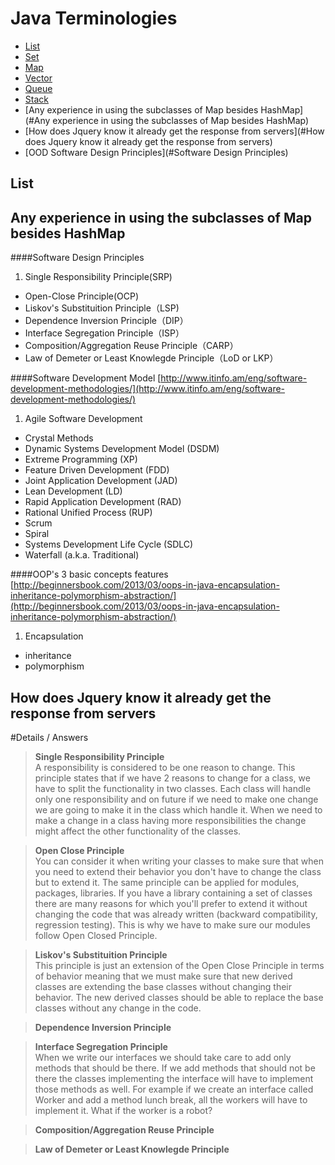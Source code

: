 # Java Terminologies

* [List](#List)
* [Set](#Set)
* [Map](#Map)
* [Vector](#Vector)
* [Queue](#Queue)
* [Stack](#Stack)
* [Any experience in using the subclasses of Map besides HashMap](#Any experience in using the subclasses of Map besides HashMap)
* [How does Jquery know it already get the response from servers](#How does Jquery know it already get the response from servers)
* [OOD Software Design Principles](#Software Design Principles)


List
------






























Any experience in using the subclasses of Map besides HashMap
------------







####Software Design Principles
1. Single Responsibility Principle(SRP)
* Open-Close Principle(OCP)
* Liskov's Substituition Principle（LSP)
* Dependence Inversion Principle（DIP）
* Interface Segregation Principle（ISP）
* Composition/Aggregation Reuse Principle（CARP）
* Law of Demeter or Least Knowlegde Principle（LoD or LKP）

####Software Development Model [http://www.itinfo.am/eng/software-development-methodologies/](http://www.itinfo.am/eng/software-development-methodologies/)
1. Agile Software Development
* Crystal Methods
* Dynamic Systems Development Model (DSDM)
* Extreme Programming (XP)
* Feature Driven Development (FDD)
* Joint Application Development (JAD)
* Lean Development (LD)
* Rapid Application Development (RAD)
* Rational Unified Process (RUP)
* Scrum
* Spiral
* Systems Development Life Cycle (SDLC)
* Waterfall (a.k.a. Traditional)

####OOP's 3 basic concepts features [http://beginnersbook.com/2013/03/oops-in-java-encapsulation-inheritance-polymorphism-abstraction/](http://beginnersbook.com/2013/03/oops-in-java-encapsulation-inheritance-polymorphism-abstraction/)
1. Encapsulation
* inheritance
* polymorphism


How does Jquery know it already get the response from servers
------



#Details / Answers
>**Single Responsibility Principle**  
A responsibility is considered to be one reason to change. This principle states that if we have 2 reasons to change for a class, we have to split the functionality in two classes. Each class will handle only one responsibility and on future if we need to make one change we are going to make it in the class which handle it. When we need to make a change in a class having more responsibilities the change might affect the other functionality of the classes.

>**Open Close Principle**  
You can consider it when writing your classes to make sure that when you need to extend their behavior you don't have to change the class but to extend it. The same principle can be applied for modules, packages, libraries. If you have a library containing a set of classes there are many reasons for which you'll prefer to extend it without changing the code that was already written (backward compatibility, regression testing). This is why we have to make sure our modules follow Open Closed Principle.

>**Liskov's Substituition Principle**  
This principle is just an extension of the Open Close Principle in terms of behavior meaning that we must make sure that new derived classes are extending the base classes without changing their behavior. The new derived classes should be able to replace the base classes without any change in the code.

>**Dependence Inversion Principle**  

>**Interface Segregation Principle**  
When we write our interfaces we should take care to add only methods that should be there. If we add methods that should not be there the classes implementing the interface will have to implement those methods as well. For example if we create an interface called Worker and add a method lunch break, all the workers will have to implement it. What if the worker is a robot?

>**Composition/Aggregation Reuse Principle**  

>**Law of Demeter or Least Knowlegde Principle**  
